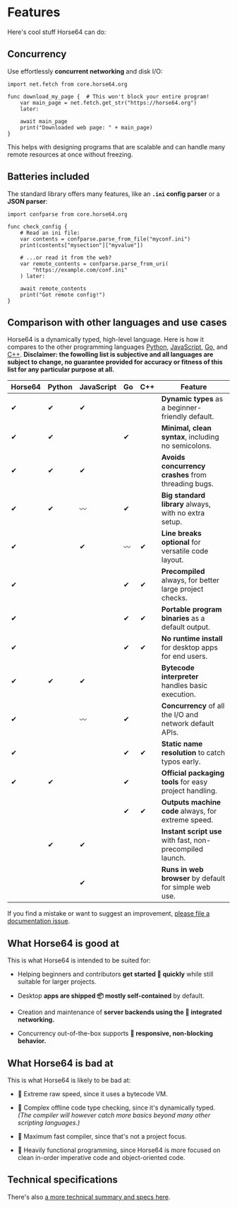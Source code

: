
<!-- For license of this file, see LICENSE.md in the base folder. -->

Features
========

Here's cool stuff Horse64 can do:


Concurrency
-----------

Use effortlessly **concurrent networking** and disk I/O:

```Horse64
import net.fetch from core.horse64.org

func download_my_page {  # This won't block your entire program!
    var main_page = net.fetch.get_str("https://horse64.org")
    later:

    await main_page
    print("Downloaded web page: " + main_page)
}
```

This helps with designing programs that are scalable and
can handle many remote resources at once without freezing.


Batteries included
------------------

The standard library offers many features,
like an **`.ini` config parser** or a **JSON parser**:

```Horse64
import confparse from core.horse64.org

func check_config {
    # Read an ini file:
    var contents = confparse.parse_from_file("myconf.ini")
    print(contents["mysection"]["myvalue"])

    # ...or read it from the web?
    var remote_contents = confparse.parse_from_uri(
        "https://example.com/conf.ini"
    ) later:

    await remote_contents
    print("Got remote config!")
}
```


Comparison with other languages and use cases
---------------------------------------------

Horse64 is a dynamically typed, high-level language. Here is
how it compares to the other programming languages
[Python](https://python.org),
[JavaScript](https://www.javascript.com/),
[Go](https://go.dev/), and
[C++](https://cplusplus.com/). **Disclaimer: the
fowolling list is subjective and all languages are subject to
change, no guarantee provided for accuracy or fitness of this
list for any particular purpose at all.** 

|Horse64|Python|JavaScript|Go|C++|Feature                             |
|-------|------|----------|--|---|------------------------------------|
|✔|✔|✔| | |**Dynamic types** as a beginner-friendly default.          |
|✔|✔| |✔| |**Minimal, clean syntax**, including no semicolons.        |
|✔|✔|✔| | |**Avoids concurrency crashes** from threading bugs.        |
|✔|✔|〰|✔| |**Big standard library** always, with no extra setup.      |
|✔| |✔|〰|✔|**Line breaks optional** for versatile code layout.        |
|✔| | |✔|✔|**Precompiled** always, for better large project checks.   |
|✔| | |✔|✔|**Portable program binaries** as a default output.         |
|✔| | |✔|✔|**No runtime install** for desktop apps for end users.     |
|✔|✔|✔| | |**Bytecode interpreter** handles basic execution.          |
|✔| |〰|✔| | **Concurrency** of all the I/O and network default APIs.  |
|✔| | |✔|✔|**Static name resolution** to catch typos early.           |
|✔|✔| |✔| |**Official packaging tools** for easy project handling.    |
| | | |✔|✔|**Outputs machine code** always, for extreme speed.        |
| |✔|✔| | |**Instant script use** with fast, non-precompiled launch.  |
| | |✔| | |**Runs in web browser** by default for simple web use.     |

If you find a mistake or want to
suggest an improvement, [please file a documentation issue](
https://codeberg.org/Horse64/core.horse64.org/issues/new?template=.gitea%2fISSUE_TEMPLATE%2fdocs.yml
).


What Horse64 is good at
-----------------------

This is what Horse64 is intended to be suited for:

- Helping beginners and contributors **get started
  🚀 quickly** while still suitable for larger projects.

- Desktop **apps are shipped 📦 mostly self-contained** by default.

- Creation and maintenance of **server backends using the 📶 integrated networking.**

- Concurrency out-of-the-box supports **📱 responsive, non-blocking behavior.**


What Horse64 is bad at
----------------------

This is what Horse64 is likely to be bad at:

- 🚫 Extreme raw speed, since it uses a bytecode VM.

- 🚫 Complex offline code type checking, since it's dynamically typed.
  *(The compiler will however catch more basics beyond many other
  scripting languages.)*

- 🚫 Maximum fast compiler, since that's not a project focus.

- 🚫 Heavily functional programming, since Horse64 is more focused on
  clean in-order imperative code and object-oriented code.


Technical specifications
------------------------

There's also [a more technical summary and specs here](
/docs/Language%20Specs/Overview.md).

